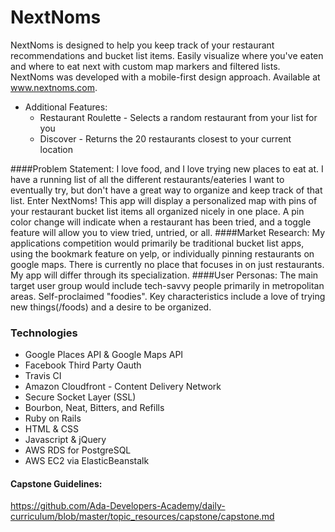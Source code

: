 # NextNoms
NextNoms is designed to help you keep track of your restaurant recommendations and bucket list items. Easily visualize where you've eaten and where to eat next with custom map markers and filtered lists. NextNoms was developed with a mobile-first design approach. Available at www.nextnoms.com.
- Additional Features:
  - Restaurant Roulette - Selects a random restaurant from your list for you
  - Discover - Returns the 20 restaurants closest to your current location

####Problem Statement:
I love food, and I love trying new places to eat at. I have a running list of all the different restaurants/eateries I want to eventually try, but don't have a great way to organize and keep track of that list. Enter NextNoms! This app will display a personalized map with pins of your restaurant bucket list items all organized nicely in one place. A pin color change will indicate when a restaurant has been tried, and a toggle feature will allow you to view tried, untried, or all.
####Market Research:
My applications competition would primarily be traditional bucket list apps, using the bookmark feature on yelp, or individually pinning restaurants on google maps. There is currently no place that focuses in on just restaurants. My app will differ through its specialization.
####User Personas:
The main target user group would include tech-savvy people primarily in metropolitan areas. Self-proclaimed "foodies". Key characteristics include a love of trying new things(/foods) and a desire to be organized.

### Technologies
- Google Places API & Google Maps API
- Facebook Third Party Oauth
- Travis CI
- Amazon Cloudfront - Content Delivery Network
- Secure Socket Layer (SSL)
- Bourbon, Neat, Bitters, and Refills
- Ruby on Rails
- HTML & CSS
- Javascript & jQuery
- AWS RDS for PostgreSQL
- AWS EC2 via ElasticBeanstalk

#### Capstone Guidelines:
https://github.com/Ada-Developers-Academy/daily-curriculum/blob/master/topic_resources/capstone/capstone.md
